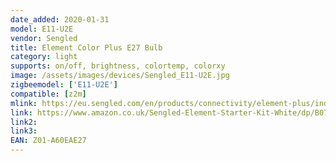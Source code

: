 ```yaml
---
date_added: 2020-01-31
model: E11-U2E
vendor: Sengled
title: Element Color Plus E27 Bulb
category: light
supports: on/off, brightness, colortemp, colorxy
image: /assets/images/devices/Sengled_E11-U2E.jpg
zigbeemodel: ['E11-U2E']
compatible: [z2m]
mlink: https://eu.sengled.com/en/products/connectivity/element-plus/index.html
link: https://www.amazon.co.uk/Sengled-Element-Starter-Kit-White/dp/B07F6VGTR9?th=1
link2: 
link3: 
EAN: Z01-A60EAE27
---
```

